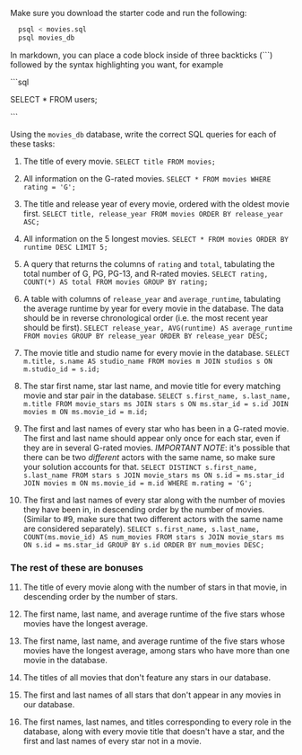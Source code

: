 Make sure you download the starter code and run the following:

```sh
  psql < movies.sql
  psql movies_db
```

In markdown, you can place a code block inside of three backticks (```) followed by the syntax highlighting you want, for example

\```sql

SELECT \* FROM users;

\```

Using the `movies_db` database, write the correct SQL queries for each of these tasks:

1.  The title of every movie.
```SELECT title FROM movies;```

2.  All information on the G-rated movies.
```SELECT * FROM movies WHERE rating = 'G';```

3.  The title and release year of every movie, ordered with the
    oldest movie first.
 ```SELECT title, release_year FROM movies ORDER BY release_year ASC;```
   
4.  All information on the 5 longest movies.
```SELECT * FROM movies ORDER BY runtime DESC LIMIT 5;```

5.  A query that returns the columns of `rating` and `total`, tabulating the
    total number of G, PG, PG-13, and R-rated movies.
```SELECT rating, COUNT(*) AS total FROM movies GROUP BY rating;```

6.  A table with columns of `release_year` and `average_runtime`,
    tabulating the average runtime by year for every movie in the database. The data should be in reverse chronological order (i.e. the most recent year should be first).
```SELECT release_year, AVG(runtime) AS average_runtime FROM movies GROUP BY release_year ORDER BY release_year DESC;```

7.  The movie title and studio name for every movie in the
    database.
```SELECT m.title, s.name AS studio_name FROM movies m JOIN studios s ON m.studio_id = s.id;```

8.  The star first name, star last name, and movie title for every
    matching movie and star pair in the database.
```SELECT s.first_name, s.last_name, m.title FROM movie_stars ms JOIN stars s ON ms.star_id = s.id JOIN movies m ON ms.movie_id = m.id;```

9.  The first and last names of every star who has been in a G-rated movie. The first and last name should appear only once for each star, even if they are in several G-rated movies. *IMPORTANT NOTE*: it's possible that there can be two *different* actors with the same name, so make sure your solution accounts for that.
```SELECT DISTINCT s.first_name, s.last_name FROM stars s JOIN movie_stars ms ON s.id = ms.star_id JOIN movies m ON ms.movie_id = m.id WHERE m.rating = 'G';```

10. The first and last names of every star along with the number
    of movies they have been in, in descending order by the number of movies. (Similar to #9, make sure
    that two different actors with the same name are considered separately).
```SELECT s.first_name, s.last_name, COUNT(ms.movie_id) AS num_movies FROM stars s JOIN movie_stars ms ON s.id = ms.star_id GROUP BY s.id ORDER BY num_movies DESC;```

### The rest of these are bonuses

11. The title of every movie along with the number of stars in
    that movie, in descending order by the number of stars.

12. The first name, last name, and average runtime of the five
    stars whose movies have the longest average.

13. The first name, last name, and average runtime of the five
    stars whose movies have the longest average, among stars who have more than one movie in the database.

14. The titles of all movies that don't feature any stars in our
    database.

15. The first and last names of all stars that don't appear in any movies in our database.

16. The first names, last names, and titles corresponding to every
    role in the database, along with every movie title that doesn't have a star, and the first and last names of every star not in a movie.

